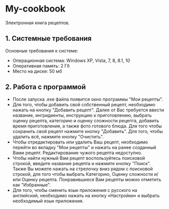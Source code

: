 # My-cookbook
Электронная книга рецептов.
## 1. Системные требования
Основные требования к системе:
* Операционная система: Windows XP, Vista, 7, 8, 8.1, 10 
* Оперативная память: 2 Гб
* Место на диске: 50 мб
## 2. Работа с программой
* После запуска .exe файла появится окно программы "Мои рецепты".
* Для того, чтобы добавить свой собственный рецепт, необходимо нажать на кнопку "Добавить рецепт". Далее от Вас требуется ввести название, ингридиенты, инструкцию к приготовлению, выбрать оценку рецепта, категорию и оценку сложности рецепта, добавить время приготовления, а также фото готового блюда. Для того чтобы сохранить свой рецепт нажмите кнопку "Добавить". Для того, чтобы удалить всё, нажмите кнопку "Очистить".
* Чтобы отредактировать или удалить Ваш рецепт, необходимо перейти во вкладку "Мои рецепты" и нажать на ранее созданный Вами рецепт. Редактирование чужого рецепта недоступно. 
* Чтобы найти нужный Вам рецепт воспользуйтесь поисковой строкой, введите название рецепта и нажмите кнопку "Поиск". Также Вы можете нажать на стрелочку вниз рядом с поисковой строкой, для того чтобы выбрать Категорию, Оценку сложности и/или Оценку рецепта. Понравившиеся Вам рецепты можно отметить как "Избранные". 
* Для того, чтобы сменить язык приложения с русского на английский, необходимо нажать на кнопку «Настройки» и выбрать необходимый язык приложения.

